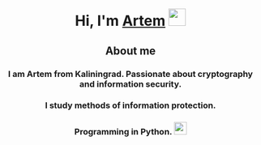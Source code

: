 <h1 align="center">Hi, I'm <a href="https://github.com/Apollon-11" target="_blank">Artem</a>
<img src="https://github.com/blackcater/blackcater/raw/main/images/Hi.gif" height="34"/></h1>
<h2 align="center"> About me 
</h2>
<h3 align="center"> I am Artem from Kaliningrad. Passionate about cryptography and information security.</h3>
<h3 align="center">I study methods of information protection.</h3>
<h3 align="center">Programming in Python.
<img src="https://img.shields.io/badge/python-3670A0?style=for-the-badge&logo=python&logoColor=ffdd54" height="25"/></h3>
